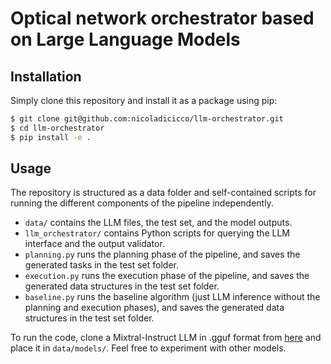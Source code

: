 # Optical network orchestrator based on Large Language Models

## Installation
Simply clone this repository and install it as a package using pip:
```sh
$ git clone git@github.com:nicoladicicco/llm-orchestrator.git
$ cd llm-orchestrator
$ pip install -e .
```

## Usage
The repository is structured as a data folder and self-contained scripts for running the different components of the pipeline independently.
- `data/` contains the LLM files, the test set, and the model outputs.
- `llm_orchestrator/` contains Python scripts for querying the LLM interface and the output validator.
- `planning.py` runs the planning phase of the pipeline, and saves the generated tasks in the test set folder.
- `execution.py` runs the execution phase of the pipeline, and saves the generated data structures in the test set folder.
- `baseline.py` runs the baseline algorithm (just LLM inference without the planning and execution phases), and saves the generated data structures in the test set folder.

To run the code, clone a Mixtral-Instruct LLM in .gguf format from [here](https://huggingface.co/TheBloke/Mixtral-8x7B-Instruct-v0.1-GGUF) and place it in `data/models/`. Feel free to experiment with other models.
